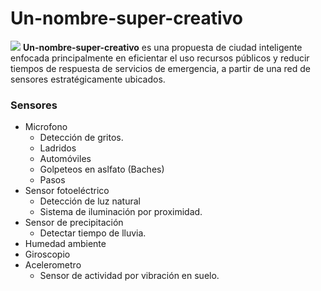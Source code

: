 # Un-nombre-super-creativo
![](http://m.c.lnkd.licdn.com/mpr/mpr/AAEAAQAAAAAAAAQsAAAAJGEzODc5NTk3LTJiOWItNDUxMy04MjRhLTA5NTc1ZTlmOTY1OQ.png)
**Un-nombre-super-creativo** es una propuesta de ciudad inteligente enfocada principalmente en eficientar el uso recursos públicos y reducir tiempos de respuesta de servicios de emergencia, a partir de una red de sensores estratégicamente ubicados.

### Sensores
  - Microfono
    - Detección de gritos.
    - Ladridos
    - Automóviles
    - Golpeteos en aslfato (Baches)
    - Pasos
  - Sensor fotoeléctrico
    - Detección de luz natural
    - Sistema de iluminación por proximidad.
  - Sensor de precipitación
    - Detectar tiempo de lluvia.  
  - Humedad ambiente
  - Giroscopio
  - Acelerometro
    - Sensor de actividad por vibración en suelo. 